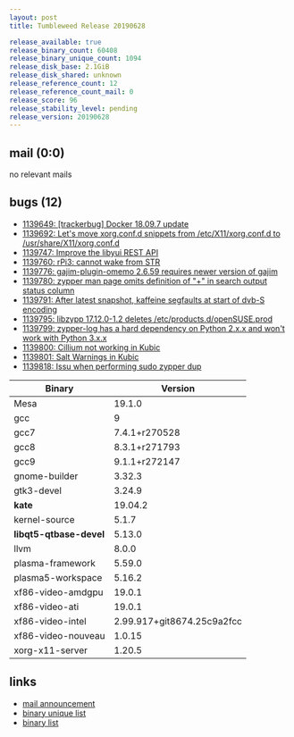 ```yaml
---
layout: post
title: Tumbleweed Release 20190628

release_available: true
release_binary_count: 60408
release_binary_unique_count: 1094
release_disk_base: 2.1GiB
release_disk_shared: unknown
release_reference_count: 12
release_reference_count_mail: 0
release_score: 96
release_stability_level: pending
release_version: 20190628
---
```


## mail (0:0)

no relevant mails

## bugs (12)

<!--more-->

- [1139649: \[trackerbug\] Docker 18.09.7 update](https://bugzilla.opensuse.org/show_bug.cgi?id=1139649)
- [1139692: Let's move xorg.conf.d snippets from /etc/X11/xorg.conf.d to /usr/share/X11/xorg.conf.d](https://bugzilla.opensuse.org/show_bug.cgi?id=1139692)
- [1139747: Improve the libyui REST API](https://bugzilla.opensuse.org/show_bug.cgi?id=1139747)
- [1139760: rPi3: cannot wake from STR](https://bugzilla.opensuse.org/show_bug.cgi?id=1139760)
- [1139776: gajim-plugin-omemo 2.6.59 requires newer version of gajim](https://bugzilla.opensuse.org/show_bug.cgi?id=1139776)
- [1139780: zypper man page omits definition of "+" in search output status column](https://bugzilla.opensuse.org/show_bug.cgi?id=1139780)
- [1139791: After latest snapshot, kaffeine segfaults at start of dvb-S encoding](https://bugzilla.opensuse.org/show_bug.cgi?id=1139791)
- [1139795: libzypp 17.12.0-1.2 deletes /etc/products.d/openSUSE.prod](https://bugzilla.opensuse.org/show_bug.cgi?id=1139795)
- [1139799: zypper-log has a hard dependency on Python 2.x.x and won't work with Python 3.x.x](https://bugzilla.opensuse.org/show_bug.cgi?id=1139799)
- [1139800: Cillium not working in Kubic](https://bugzilla.opensuse.org/show_bug.cgi?id=1139800)
- [1139801: Salt Warnings in Kubic](https://bugzilla.opensuse.org/show_bug.cgi?id=1139801)
- [1139818: Issu when performing sudo zypper dup](https://bugzilla.opensuse.org/show_bug.cgi?id=1139818)

Binary | Version
--- | ---
Mesa | 19.1.0
gcc | 9
gcc7 | 7.4.1+r270528
gcc8 | 8.3.1+r271793
gcc9 | 9.1.1+r272147
gnome-builder | 3.32.3
gtk3-devel | 3.24.9
**kate** | 19.04.2
kernel-source | 5.1.7
**libqt5-qtbase-devel** | 5.13.0
llvm | 8.0.0
plasma-framework | 5.59.0
plasma5-workspace | 5.16.2
xf86-video-amdgpu | 19.0.1
xf86-video-ati | 19.0.1
xf86-video-intel | 2.99.917+git8674.25c9a2fcc
xf86-video-nouveau | 1.0.15
xorg-x11-server | 1.20.5

## links

- [mail announcement](https://lists.opensuse.org/opensuse-factory/2019-06/msg00462.html)
- [binary unique list](http://download.opensuse.org/history/20190628/rpm.unique.list)
- [binary list](http://download.opensuse.org/history/20190628/rpm.list)

